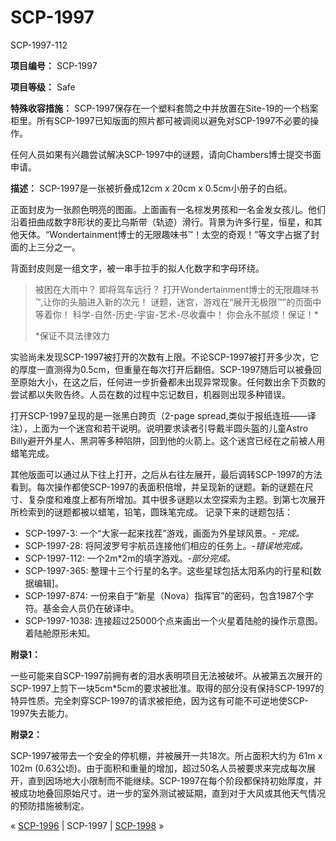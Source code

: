 # SCP-1997
                        




SCP-1997-112



**项目编号：** SCP-1997

**项目等级：** Safe

**特殊收容措施：** SCP-1997保存在一个塑料套筒之中并放置在Site-19的一个档案柜里。所有SCP-1997已知版面的照片都可被调阅以避免对SCP-1997不必要的操作。

任何人员如果有兴趣尝试解决SCP-1997中的谜题，请向Chambers博士提交书面申请。

**描述：** SCP-1997是一张被折叠成12cm x 20cm x 0.5cm小册子的白纸。

正面封皮为一张颜色明亮的图画。上面画有一名棕发男孩和一名金发女孩儿。他们沿着扭曲成数字8形状的麦比乌斯带（轨迹）滑行。背景为许多行星，恒星，和其他天体。“Wondertainment博士的无限趣味书™！太空的奇观！”等文字占据了封面的上三分之一。

背面封皮则是一组文字，被一串手拉手的拟人化数字和字母环绕。


> 被困在大雨中？
即将驾车远行？
打开Wondertainment博士的无限趣味书™,让你的头脑进入新的次元！
谜题，迷宫，游戏在“展开无极限™”的页面中等着你！
科学-自然-历史-宇宙-艺术-尽收囊中！
你会永不腻烦！保证！*
> 
> *保证不具法律效力
> 

实验尚未发现SCP-1997被打开的次数有上限。不论SCP-1997被打开多少次，它的厚度一直测得为0.5cm，但重量在每次打开后翻倍。SCP-1997随后可以被叠回至原始大小，在这之后，任何进一步折叠都未出现异常现象。任何数出余下页数的尝试都以失败告终。人员在数的过程中忘记数目，机器则出现多种错误。

打开SCP-1997呈现的是一张黑白跨页（2-page spread,类似于报纸连班——译注），上面为一个迷宫和若干说明。说明要求读者引导戴半圆头盔的儿童Astro Billy避开外星人、黑洞等多种陷阱，回到他的火箭上。这个迷宫已经在之前被人用蜡笔完成。

其他版面可以通过从下往上打开，之后从右往左展开，最后调转SCP-1997的方法看到。每次操作都使SCP-1997的表面积倍增，并呈现新的谜题。新的谜题在尺寸、复杂度和难度上都有所增加。其中很多谜题以太空探索为主题。到第七次展开所检索到的谜题都被以蜡笔，铅笔，圆珠笔完成。
记录下来的谜题包括：

- SCP-1997-3: 一个“大家一起来找茬”游戏，画面为外星球风景。- *完成。* 
- SCP-1997-28: 将阿波罗号宇航员连接他们相应的任务上。-*错误地完成。* 
- SCP-1997-112: 一个2m*2m的填字游戏。-*部分完成。* 
- SCP-1997-365: 整理十三个行星的名字。这些星球包括太阳系内的行星和[数据编辑]。
- SCP-1997-874: 一份来自于“新星（Nova）指挥官”的密码，包含1987个字符。基金会人员仍在破译中。
- SCP-1997-1038: 连接超过25000个点来画出一个火星着陆舱的操作示意图。着陆舱原形未知。

**附录1：** 

一些可能来自SCP-1997前拥有者的泪水表明项目无法被破坏。从被第五次展开的SCP-1997上剪下一块5cm*5cm的要求被批准。取得的部分没有保持SCP-1997的特异性质。完全刺穿SCP-1997的请求被拒绝，因为这有可能不可逆地使SCP-1997失去能力。

**附录2：** 

SCP-1997被带去一个安全的停机棚，并被展开一共18次。所占面积大约为 61m x 102m (0.63公顷)。由于面积和重量的增加，超过50名人员被要求来完成每次展开，直到因场地大小限制而不能继续。SCP-1997在每个阶段都保持初始厚度，并被成功地叠回原始尺寸。进一步的室外测试被延期，直到对于大风或其他天气情况的预防措施被制定。



« [SCP-1996](/scp-1996) | SCP-1997 | [SCP-1998](/scp-1998) »





                    